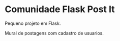 # Comunidade Flask Post It


Pequeno projeto em Flask.

Mural de postagens com cadastro de usuarios. 
